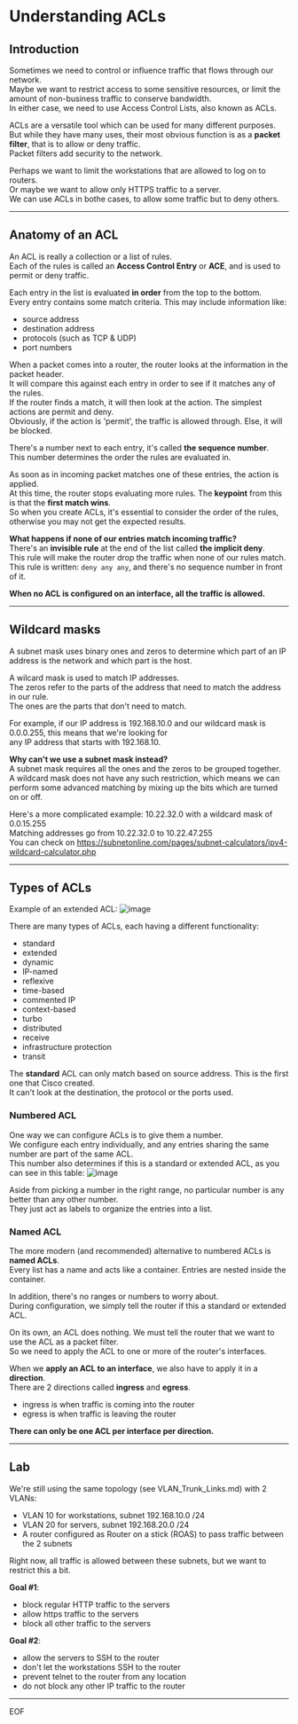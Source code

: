 # Understanding ACLs

## Introduction

Sometimes we need to control or influence traffic that flows through our network.  
Maybe we want to restrict access to some sensitive resources, or limit the amount of non-business traffic to conserve bandwidth.  
In either case, we need to use Access Control Lists, also known as ACLs.  

ACLs are a versatile tool which can be used for many different purposes.  
But while they have many uses, their most obvious function is as a **packet filter**, that is to allow or deny traffic.  
Packet filters add security to the network.  

Perhaps we want to limit the workstations that are allowed to log on to routers.  
Or maybe we want to allow only HTTPS traffic to a server.  
We can use ACLs in bothe cases, to allow some traffic but to deny others.

---

## Anatomy of an ACL

An ACL is really a collection or a list of rules.  
Each of the rules is called an **Access Control Entry** or **ACE**, and is used to permit or deny traffic.  

Each entry in the list is evaluated **in order** from the top to the bottom.  
Every entry contains some match criteria. This may include information like:
- source address
- destination address
- protocols (such as TCP & UDP)
- port numbers

When a packet comes into a router, the router looks at the information in the packet header.  
It will compare this against each entry in order to see if it matches any of the rules.  
If the router finds a match, it will then look at the action. The simplest actions are permit and deny.  
Obviously, if the action is 'permit', the traffic is allowed through. Else, it will be blocked.  

There's a number next to each entry, it's called **the sequence number**.  
This number determines the order the rules are evaluated in. 

As soon as in incoming packet matches one of these entries, the action is applied.  
At this time, the router stops evaluating more rules. The **keypoint** from this is that the **first match wins**.  
So when you create ACLs, it's essential to consider the order of the rules, otherwise you may not get the expected results.  

**What happens if none of our entries match incoming traffic?**  
There's an **invisible rule** at the end of the list called **the implicit deny**.  
This rule will make the router drop the traffic when none of our rules match.  
This rule is written: `deny any any`, and there's no sequence number in front of it.  

**When no ACL is configured on an interface, all the traffic is allowed.**

---

## Wildcard masks

A subnet mask uses binary ones and zeros to determine which part of an IP address is the network and which part is the host.  

A wilcard mask is used to match IP addresses.  
The zeros refer to the parts of the address that need to match the address in our rule.  
The ones are the parts that don't need to match.  

For example, if our IP address is 192.168.10.0 and our wildcard mask is 0.0.0.255, this means that we're looking for  
any IP address that starts with 192.168.10.  

**Why can't we use a subnet mask instead?**  
A subnet mask requires all the ones and the zeros to be grouped together.  
A wildcard mask does not have any such restriction, which means we can perform some advanced matching by mixing up the bits which are turned on or off.  

Here's a more complicated example: 10.22.32.0 with a wildcard mask of 0.0.15.255  
Matching addresses go from 10.22.32.0 to 10.22.47.255  
You can check on https://subnetonline.com/pages/subnet-calculators/ipv4-wildcard-calculator.php  

---

## Types of ACLs

Example of an extended ACL:
![image](https://github.com/fastoch/Networking/assets/89261095/1f441372-184d-4036-b80e-638c7e4bec82)

There are many types of ACLs, each having a different functionality:
- standard
- extended
- dynamic
- IP-named
- reflexive
- time-based
- commented IP
- context-based
- turbo
- distributed
- receive
- infrastructure protection
- transit

The **standard** ACL can only match based on source address. This is the first one that Cisco created.  
It can't look at the destination, the protocol or the ports used.  

### Numbered ACL

One way we can configure ACLs is to give them a number.  
We configure each entry individually, and any entries sharing the same number are part of the same ACL.  
This number also determines if this is a standard or extended ACL, as you can see in this table:
![image](https://github.com/fastoch/Networking/assets/89261095/14dd45a4-57f3-40a2-9676-084b1a6275aa)

Aside from picking a number in the right range, no particular number is any better than any other number.  
They just act as labels to organize the entries into a list.  

### Named ACL

The more modern (and recommended) alternative to numbered ACLs is **named ACLs**.  
Every list has a name and acts like a container. Entries are nested inside the container.  

In addition, there's no ranges or numbers to worry about.  
During configuration, we simply tell the router if this a standard or extended ACL.  

On its own, an ACL does nothing. We must tell the router that we want to use the ACL as a packet filter.  
So we need to apply the ACL to one or more of the router's interfaces.  

When we **apply an ACL to an interface**, we also have to apply it in a **direction**.  
There are 2 directions called **ingress** and **egress**.  
- ingress is when traffic is coming into the router
- egress is when traffic is leaving the router

**There can only be one ACL per interface per direction.**  

---

## Lab

We're still using the same topology (see VLAN_Trunk_Links.md) with 2 VLANs:
- VLAN 10 for workstations, subnet 192.168.10.0 /24
- VLAN 20 for servers, subnet 192.168.20.0 /24
- A router configured as Router on a stick (ROAS) to pass traffic between the 2 subnets

Right now, all traffic is allowed between these subnets, but we want to restrict this a bit.  

**Goal #1**:
- block regular HTTP traffic to the servers
- allow https traffic to the servers
- block all other traffic to the servers

**Goal #2**:
- allow the servers to SSH to the router
- don't let the workstations SSH to the router
- prevent telnet to the router from any location
- do not block any other IP traffic to the router




---
EOF
